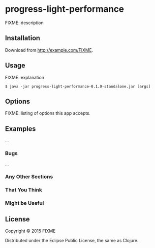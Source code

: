 # progress-light-performance

FIXME: description

## Installation

Download from http://example.com/FIXME.

## Usage

FIXME: explanation

    $ java -jar progress-light-performance-0.1.0-standalone.jar [args]

## Options

FIXME: listing of options this app accepts.

## Examples

...

### Bugs

...

### Any Other Sections
### That You Think
### Might be Useful

## License

Copyright © 2015 FIXME

Distributed under the Eclipse Public License, the same as Clojure.
